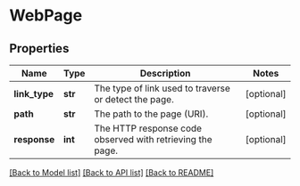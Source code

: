 # WebPage

## Properties
Name | Type | Description | Notes
------------ | ------------- | ------------- | -------------
**link_type** | **str** | The type of link used to traverse or detect the page. | [optional] 
**path** | **str** | The path to the page (URI). | [optional] 
**response** | **int** | The HTTP response code observed with retrieving the page. | [optional] 

[[Back to Model list]](../README.md#documentation-for-models) [[Back to API list]](../README.md#documentation-for-api-endpoints) [[Back to README]](../README.md)


